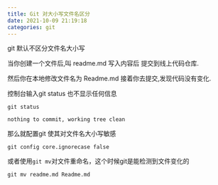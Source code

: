 ```yaml
---
title: Git 对大小写文件名区分
date: 2021-10-09 21:19:18
categories: git
---
```

git 默认不区分文件名大小写

当你创建一个文件后,叫 readme.md 写入内容后 提交到线上代码仓库.

然后你在本地修改文件名为 Readme.md 接着你去提交,发现代码没有变化.

控制台输入git status 也不显示任何信息
```
git status

nothing to commit, working tree clean
```
那么就配置git 使其对文件名大小写敏感

`git config core.ignorecase false`

或者使用`git mv`对文件重命名，这个时候git是能检测到文件变化的

`git mv readme.md Readme.md`
